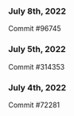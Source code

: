 ### July 8th, 2022

Commit #96745

### July 5th, 2022

Commit #314353


### July 4th, 2022

Commit #72281
